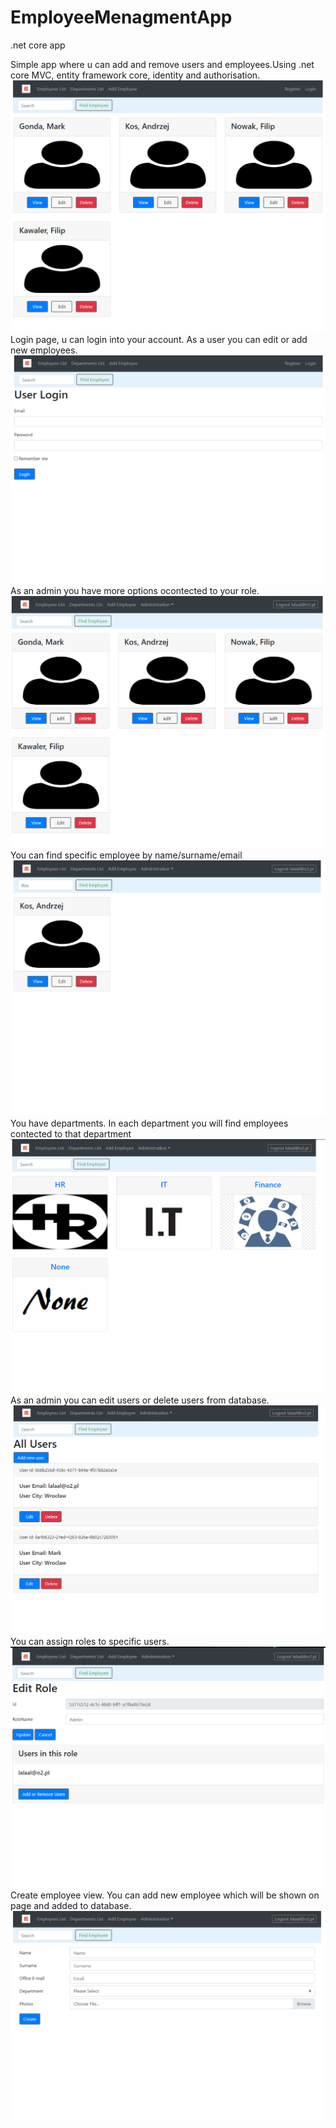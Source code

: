 # EmployeeMenagmentApp
.net core app

Simple app where u can add and remove users and employees.Using .net core MVC, entity framework core, identity and authorisation.
![alt text](https://github.com/MortinerAzohen/EmployeeMenagmentApp/blob/master/pics/01.PNG?raw=true)
Login page, u can login into your account. As a user you can edit or add new employees.
![alt text](https://github.com/MortinerAzohen/EmployeeMenagmentApp/blob/master/pics/02.PNG?raw=true)
As an admin you have more options ocontected to your role.
![alt text](https://github.com/MortinerAzohen/EmployeeMenagmentApp/blob/master/pics/03.PNG?raw=true)
You can find specific employee by name/surname/email
![alt text](https://github.com/MortinerAzohen/EmployeeMenagmentApp/blob/master/pics/04.PNG?raw=true)
You have departments. In each department you will find employees contected to that department
![alt text](https://github.com/MortinerAzohen/EmployeeMenagmentApp/blob/master/pics/05.PNG?raw=true)
As an admin you can edit users or delete users from database.
![alt text](https://github.com/MortinerAzohen/EmployeeMenagmentApp/blob/master/pics/06.PNG?raw=true)
You can assign roles to specific users.
![alt text](https://github.com/MortinerAzohen/EmployeeMenagmentApp/blob/master/pics/07.PNG?raw=true)
Create employee view. You can add new employee which will be shown on page and added to database.
![alt text](https://github.com/MortinerAzohen/EmployeeMenagmentApp/blob/master/pics/08.PNG?raw=true)
